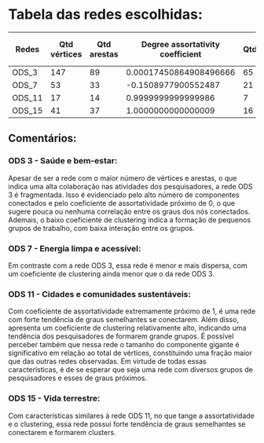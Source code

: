 # Tabela das redes escolhidas:
| Redes  | Qtd vértices | Qtd arestas | Degree assortativity coefficient | Qtd_comp_conectados | Tamanho do comp. gigante | Coef. de Clustering |
|----------|----------|----------|----------|----------|----------|----------|
| ODS_3  | 147   | 89    | 0.00017450864908496666    | 65   | 12    | 0.09548546691403834   |
| ODS_7  | 53    | 33    | -0.1508977900552487   | 21    | 9    | 0.03840970350404312    |
| ODS_11  | 17    | 14    | 0.9999999999999986    | 7    | 4   | 0.4117647058823529   |
| ODS_15 | 41    | 37   | 1.0000000000000009    | 16   | 4    | 0.5121951219512195    |

## Comentários:

### ODS 3 - Saúde e bem-estar:
Apesar de ser a rede com o maior número de vértices e arestas, o que indica uma alta colaboração nas atividades dos pesquisadores, a rede ODS 3 é fragmentada. Isso é evidenciado pelo alto número de componentes conectados e pelo coeficiente de assortatividade próximo de 0, o que sugere pouca ou nenhuma correlação entre os graus dos nós conectados. Ademais, o baixo coeficiente de clustering indica a formação de pequenos grupos de trabalho, com baixa interação entre os grupos.

### ODS 7 - Energia limpa e acessível:
Em contraste com a rede ODS 3, essa rede é menor e mais dispersa, com um coeficiente de clustering ainda menor que o da rede ODS 3.
### ODS 11 - Cidades e comunidades sustentáveis:
Com coeficiente de assortatividade extremamente próximo de 1, é uma rede com forte tendência de graus semelhantes se conectarem. Além disso, apresenta um coeficiente de clustering relativamente alto, indicando uma tendência dos pesquisadores de formarem grande grupos. É possível perceber também que nessa rede o tamanho do componente gigante é significativo em relação ao total de vértices, constituindo uma fração maior que das outras redes observadas. Em virtude de todas essas características, é de se esperar que seja uma rede com diversos grupos de pesquisadores e esses de graus próximos.

### ODS 15 - Vida terrestre:
Com características similares à rede ODS 11, no que tange a assortatividade e o clustering, essa rede possui forte tendência de graus semelhantes se conectarem e formarem clusters.
